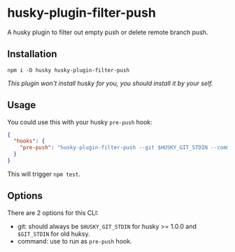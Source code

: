 # husky-plugin-filter-push

A husky plugin to filter out empty push or delete remote branch push.

## Installation

```shell
npm i -D husky husky-plugin-filter-push
```

*This plugin won't install husky for you, you should install it by your self.*

## Usage

You could use this with your husky `pre-push` hook:

```json
{
  "hooks": {
    "pre-push": "husky-plugin-filter-push --git $HUSKY_GIT_STDIN --command npm test"
  }
}
```

This will trigger `npm test`.

## Options

There are 2 options for this CLI:

- git: should always be `$HUSKY_GIT_STDIN` for husky >= 1.0.0 and `$GIT_STDIN` for old huksy.
- command: use to run as `pre-push` hook.
